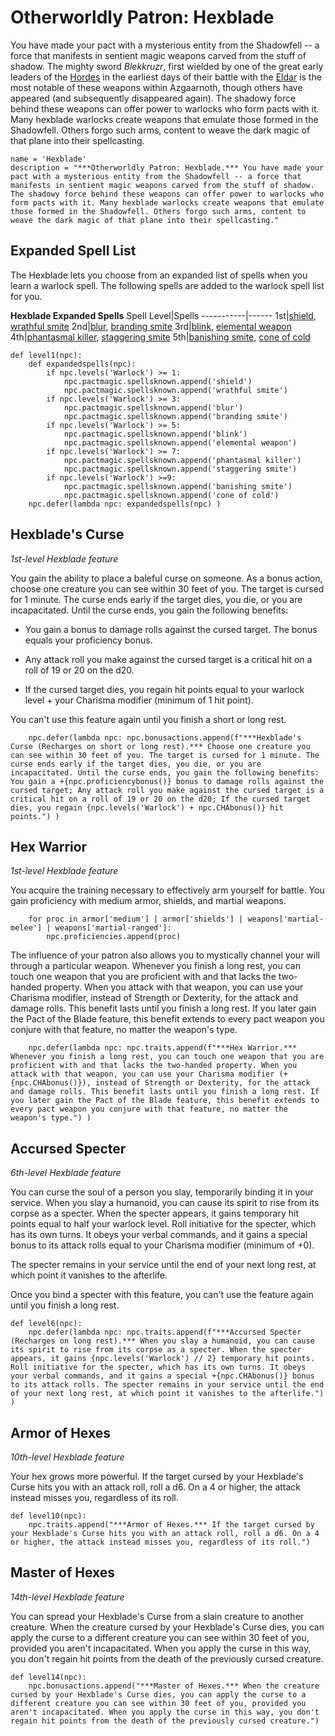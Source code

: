 # Otherworldly Patron: Hexblade
You have made your pact with a mysterious entity from the Shadowfell -- a force that manifests in sentient magic weapons carved from the stuff of shadow. The mighty sword *Blekkruzr*, first wielded by one of the great early leaders of the [Hordes](../../Races/index.md#hordes) in the earliest days of their battle with the [Eldar](../../History/Eldar.md) is the most notable of these weapons within Azgaarnoth, though others have appeared (and subsequently disappeared again). The shadowy force behind these weapons can offer power to warlocks who form pacts with it. Many hexblade warlocks create weapons that emulate those formed in the Shadowfell. Others forgo such arms, content to weave the dark magic of that plane into their spellcasting.

```
name = 'Hexblade'
description = "***Otherworldly Patron: Hexblade.*** You have made your pact with a mysterious entity from the Shadowfell -- a force that manifests in sentient magic weapons carved from the stuff of shadow. The shadowy force behind these weapons can offer power to warlocks who form pacts with it. Many hexblade warlocks create weapons that emulate those formed in the Shadowfell. Others forgo such arms, content to weave the dark magic of that plane into their spellcasting."
```

## Expanded Spell List
The Hexblade lets you choose from an expanded list of spells when you learn a warlock spell. The following spells are added to the warlock spell list for you.

**Hexblade Expanded Spells**
Spell Level|Spells
-----------|------
1st|[shield](../../Magic/Spells/shield.md), [wrathful smite](../../Magic/Spells/wrathful-smite.md)
2nd|[blur](../../Magic/Spells/blur.md), [branding smite](../../Magic/Spells/branding-smite.md)
3rd|[blink](../../Magic/Spells/blink.md), [elemental weapon](../../Magic/Spells/elemental-weapon.md)
4th|[phantasmal killer](../../Magic/Spells/phantasmal-killer.md), [staggering smite](../../Magic/Spells/staggering-smite.md)
5th|[banishing smite](../../Magic/Spells/banishing-smite.md), [cone of cold](../../Magic/Spells/cone-of-cold.md)

```
def level1(npc):
    def expandedspells(npc):
        if npc.levels('Warlock') >= 1:
            npc.pactmagic.spellsknown.append('shield')
            npc.pactmagic.spellsknown.append('wrathful smite')
        if npc.levels('Warlock') >= 3:
            npc.pactmagic.spellsknown.append('blur')
            npc.pactmagic.spellsknown.append('branding smite')
        if npc.levels('Warlock') >= 5:
            npc.pactmagic.spellsknown.append('blink')
            npc.pactmagic.spellsknown.append('elemental weapon')
        if npc.levels('Warlock') >= 7:
            npc.pactmagic.spellsknown.append('phantasmal killer')
            npc.pactmagic.spellsknown.append('staggering smite')
        if npc.levels('Warlock') >=9:
            npc.pactmagic.spellsknown.append('banishing smite')
            npc.pactmagic.spellsknown.append('cone of cold')
    npc.defer(lambda npc: expandedspells(npc) )
```

## Hexblade's Curse
*1st-level Hexblade feature*

You gain the ability to place a baleful curse on someone. As a bonus action, choose one creature you can see within 30 feet of you. The target is cursed for 1 minute. The curse ends early if the target dies, you die, or you are incapacitated. Until the curse ends, you gain the following benefits:

* You gain a bonus to damage rolls against the cursed target. The bonus equals your proficiency bonus.

* Any attack roll you make against the cursed target is a critical hit on a roll of 19 or 20 on the d20.

* If the cursed target dies, you regain hit points equal to your warlock level + your Charisma modifier (minimum of 1 hit point).

You can't use this feature again until you finish a short or long rest.

```
    npc.defer(lambda npc: npc.bonusactions.append(f"***Hexblade's Curse (Recharges on short or long rest).*** Choose one creature you can see within 30 feet of you. The target is cursed for 1 minute. The curse ends early if the target dies, you die, or you are incapacitated. Until the curse ends, you gain the following benefits: You gain a +{npc.proficiencybonus()} bonus to damage rolls against the cursed target; Any attack roll you make against the cursed target is a critical hit on a roll of 19 or 20 on the d20; If the cursed target dies, you regain {npc.levels('Warlock') + npc.CHAbonus()} hit points.") )
```

## Hex Warrior
*1st-level Hexblade feature*

You acquire the training necessary to effectively arm yourself for battle. You gain proficiency with medium armor, shields, and martial weapons.

```
    for proc in armor['medium'] | armor['shields'] | weapons['martial-melee'] | weapons['martial-ranged']:
        npc.proficiencies.append(proc)
```

The influence of your patron also allows you to mystically channel your will through a particular weapon. Whenever you finish a long rest, you can touch one weapon that you are proficient with and that lacks the two-handed property. When you attack with that weapon, you can use your Charisma modifier, instead of Strength or Dexterity, for the attack and damage rolls. This benefit lasts until you finish a long rest. If you later gain the Pact of the Blade feature, this benefit extends to every pact weapon you conjure with that feature, no matter the weapon's type.

```
    npc.defer(lambda npc: npc.traits.append(f"***Hex Warrior.*** Whenever you finish a long rest, you can touch one weapon that you are proficient with and that lacks the two-handed property. When you attack with that weapon, you can use your Charisma modifier (+{npc.CHAbonus()}), instead of Strength or Dexterity, for the attack and damage rolls. This benefit lasts until you finish a long rest. If you later gain the Pact of the Blade feature, this benefit extends to every pact weapon you conjure with that feature, no matter the weapon's type.") )
```

## Accursed Specter
*6th-level Hexblade feature*

You can curse the soul of a person you slay, temporarily binding it in your service. When you slay a humanoid, you can cause its spirit to rise from its corpse as a specter. When the specter appears, it gains temporary hit points equal to half your warlock level. Roll initiative for the specter, which has its own turns. It obeys your verbal commands, and it gains a special bonus to its attack rolls equal to your Charisma modifier (minimum of +0).

The specter remains in your service until the end of your next long rest, at which point it vanishes to the afterlife.

Once you bind a specter with this feature, you can't use the feature again until you finish a long rest.

```
def level6(npc):
    npc.defer(lambda npc: npc.traits.append(f"***Accursed Specter (Recharges on long rest).*** When you slay a humanoid, you can cause its spirit to rise from its corpse as a specter. When the specter appears, it gains {npc.levels('Warlock') // 2} temporary hit points. Roll initiative for the specter, which has its own turns. It obeys your verbal commands, and it gains a special +{npc.CHAbonus()} bonus to its attack rolls. The specter remains in your service until the end of your next long rest, at which point it vanishes to the afterlife.") )
```

## Armor of Hexes
*10th-level Hexblade feature*

Your hex grows more powerful. If the target cursed by your Hexblade's Curse hits you with an attack roll, roll a d6. On a 4 or higher, the attack instead misses you, regardless of its roll.

```
def level10(npc):
    npc.traits.append("***Armor of Hexes.*** If the target cursed by your Hexblade's Curse hits you with an attack roll, roll a d6. On a 4 or higher, the attack instead misses you, regardless of its roll.")
```

## Master of Hexes
*14th-level Hexblade feature*

You can spread your Hexblade's Curse from a slain creature to another creature. When the creature cursed by your Hexblade's Curse dies, you can apply the curse to a different creature you can see within 30 feet of you, provided you aren't incapacitated. When you apply the curse in this way, you don't regain hit points from the death of the previously cursed creature.

```
def level14(npc):
    npc.bonusactions.append("***Master of Hexes.*** When the creature cursed by your Hexblade's Curse dies, you can apply the curse to a different creature you can see within 30 feet of you, provided you aren't incapacitated. When you apply the curse in this way, you don't regain hit points from the death of the previously cursed creature.")
```

